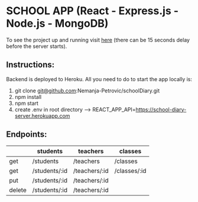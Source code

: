 # SCHOOL APP (React - Express.js - Node.js - MongoDB)

To see the project up and running visit [here](https://school-diary.netlify.app/) (there can be 15 seconds delay before the server starts).

## Instructions:

Backend is deployed to Heroku. All you need to do to start the app locally is:

1. git clone git@github.com:Nemanja-Petrovic/schoolDiary.git
2. npm install
3. npm start
4. create .env in root directory --> REACT_APP_API=https://school-diary-server.herokuapp.com

## Endpoints:

|        | students      | teachers      | classes      |
| ------ | ------------- | ------------- | ------------ |
| get    | /students     | /teachers     | /classes     |
| get    | /students/:id | /teachers/:id | /classes/:id |
| put    | /students/:id | /teachers/:id |
| delete | /students/:id | /teachers/:id |
